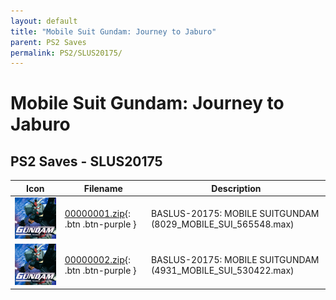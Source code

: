 ```yaml
---
layout: default
title: "Mobile Suit Gundam: Journey to Jaburo"
parent: PS2 Saves
permalink: PS2/SLUS20175/
---
```

# Mobile Suit Gundam: Journey to Jaburo

## PS2 Saves - SLUS20175

| Icon | Filename | Description |
|------|----------|-------------|
| ![Mobile Suit Gundam: Journey to Jaburo](icon0.png) | [00000001.zip](00000001.zip){: .btn .btn-purple } | BASLUS-20175: MOBILE SUITGUNDAM (8029_MOBILE_SUI_565548.max) |
| ![Mobile Suit Gundam: Journey to Jaburo](icon0.png) | [00000002.zip](00000002.zip){: .btn .btn-purple } | BASLUS-20175: MOBILE SUITGUNDAM (4931_MOBILE_SUI_530422.max) |
